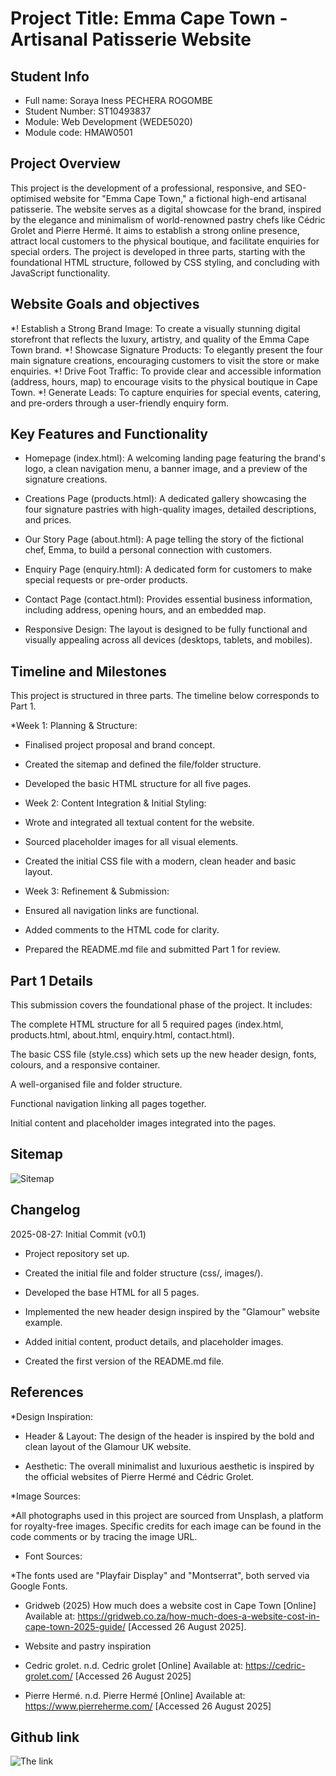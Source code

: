 # Project Title: Emma Cape Town - Artisanal Patisserie Website

## Student Info
* Full name: Soraya Iness PECHERA ROGOMBE
* Student Number: ST10493837
* Module: Web Development (WEDE5020)
* Module code: HMAW0501

## Project Overview
This project is the development of a professional, responsive, and SEO-optimised website for "Emma Cape Town," a fictional high-end artisanal patisserie. The website serves as a digital showcase for the brand, inspired by the elegance and minimalism of world-renowned pastry chefs like Cédric Grolet and Pierre Hermé. It aims to establish a strong online presence, attract local customers to the physical boutique, and facilitate enquiries for special orders. The project is developed in three parts, starting with the foundational HTML structure, followed by CSS styling, and concluding with JavaScript functionality.
## Website Goals and objectives
*! Establish a Strong Brand Image: To create a visually stunning digital storefront that reflects the luxury, artistry, and quality of the Emma Cape Town brand.
*! Showcase Signature Products: To elegantly present the four main signature creations, encouraging customers to visit the store or make enquiries.
*! Drive Foot Traffic: To provide clear and accessible information (address, hours, map) to encourage visits to the physical boutique in Cape Town.
*! Generate Leads: To capture enquiries for special events, catering, and pre-orders through a user-friendly enquiry form.

## Key Features and Functionality
* Homepage (index.html): A welcoming landing page featuring the brand's logo, a clean navigation menu, a banner image, and a preview of the signature creations.

* Creations Page (products.html): A dedicated gallery showcasing the four signature pastries with high-quality images, detailed descriptions, and prices.

* Our Story Page (about.html): A page telling the story of the fictional chef, Emma, to build a personal connection with customers.

* Enquiry Page (enquiry.html): A dedicated form for customers to make special requests or pre-order products.

* Contact Page (contact.html): Provides essential business information, including address, opening hours, and an embedded map.

* Responsive Design: The layout is designed to be fully functional and visually appealing across all devices (desktops, tablets, and mobiles).

## Timeline and Milestones
This project is structured in three parts. The timeline below corresponds to Part 1.

*Week 1: Planning & Structure:

* Finalised project proposal and brand concept.

* Created the sitemap and defined the file/folder structure.

* Developed the basic HTML structure for all five pages.

* Week 2: Content Integration & Initial Styling:

* Wrote and integrated all textual content for the website.

* Sourced placeholder images for all visual elements.

* Created the initial CSS file with a modern, clean header and basic layout.

* Week 3: Refinement & Submission:

* Ensured all navigation links are functional.

* Added comments to the HTML code for clarity.

* Prepared the README.md file and submitted Part 1 for review.

## Part 1 Details
This submission covers the foundational phase of the project. It includes:

The complete HTML structure for all 5 required pages (index.html, products.html, about.html, enquiry.html, contact.html).

The basic CSS file (style.css) which sets up the new header design, fonts, colours, and a responsive container.

A well-organised file and folder structure.

Functional navigation linking all pages together.

Initial content and placeholder images integrated into the pages.

## Sitemap
![Sitemap](blob:https://sitemap/35f5e441-9936-4ea3-827b-9ea6cfa8fc82)

## Changelog
2025-08-27: Initial Commit (v0.1)

* Project repository set up.

* Created the initial file and folder structure (css/, images/).

* Developed the base HTML for all 5 pages.

* Implemented the new header design inspired by the "Glamour" website example.

* Added initial content, product details, and placeholder images.

* Created the first version of the README.md file.

## References
*Design Inspiration:

* Header & Layout: The design of the header is inspired by the bold and clean layout of the Glamour UK website.

* Aesthetic: The overall minimalist and luxurious aesthetic is inspired by the official websites of Pierre Hermé and Cédric Grolet.

*Image Sources:

*All photographs used in this project are sourced from Unsplash, a platform for royalty-free images. Specific credits for each image can be found in the code comments or by tracing the image URL.

* Font Sources:

*The fonts used are "Playfair Display" and "Montserrat", both served via Google Fonts.
* Gridweb (2025) How much does a website cost in Cape Town [Online] Available at: https://gridweb.co.za/how-much-does-a-website-cost-in-cape-town-2025-guide/ [Accessed 26 August 2025].

* Website and pastry inspiration 

* Cedric grolet. n.d. Cedric grolet [Online] Available at: https://cedric-grolet.com/ [Accessed 26 August 2025] 

* Pierre Hermé. n.d. Pierre Hermé [Online] Available at: https://www.pierreherme.com/ [Accessed 26 August 2025]

## Github link
![The link](https://github.com/Soraya2005/WEDE5020-Part1.git)

